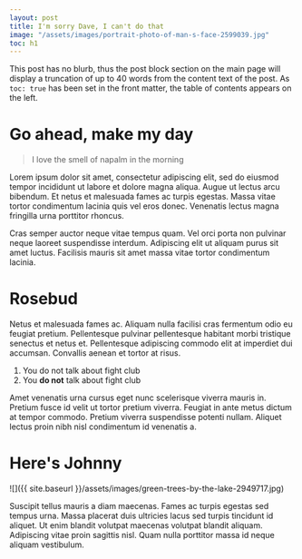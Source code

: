 ```yaml
---
layout: post
title: I'm sorry Dave, I can't do that
image: "/assets/images/portrait-photo-of-man-s-face-2599039.jpg"
toc: h1
---
```


This post has no blurb, thus the post block section on the main page will display a truncation of up to 40 words from the content text of the post. As `toc: true` has been set in the front matter, the table of contents appears on the left.

# Go ahead, make my day

> I love the smell of napalm in the morning

Lorem ipsum dolor sit amet, consectetur adipiscing elit, sed do eiusmod tempor incididunt ut labore et dolore magna aliqua. Augue ut lectus arcu bibendum. Et netus et malesuada fames ac turpis egestas. Massa vitae tortor condimentum lacinia quis vel eros donec. Venenatis lectus magna fringilla urna porttitor rhoncus.

Cras semper auctor neque vitae tempus quam. Vel orci porta non pulvinar neque laoreet suspendisse interdum. Adipiscing elit ut aliquam purus sit amet luctus. Facilisis mauris sit amet massa vitae tortor condimentum lacinia.

# Rosebud

Netus et malesuada fames ac. Aliquam nulla facilisi cras fermentum odio eu feugiat pretium. Pellentesque pulvinar pellentesque habitant morbi tristique senectus et netus et. Pellentesque adipiscing commodo elit at imperdiet dui accumsan. Convallis aenean et tortor at risus.

1. You do not talk about fight club
2. You **do not** talk about fight club

Amet venenatis urna cursus eget nunc scelerisque viverra mauris in. Pretium fusce id velit ut tortor pretium viverra. Feugiat in ante metus dictum at tempor commodo. Pretium viverra suspendisse potenti nullam. Aliquet lectus proin nibh nisl condimentum id venenatis a.

# Here's Johnny

![]({{ site.baseurl }}/assets/images/green-trees-by-the-lake-2949717.jpg)

Suscipit tellus mauris a diam maecenas. Fames ac turpis egestas sed tempus urna. Massa placerat duis ultricies lacus sed turpis tincidunt id aliquet. Ut enim blandit volutpat maecenas volutpat blandit aliquam. Adipiscing vitae proin sagittis nisl. Quam nulla porttitor massa id neque aliquam vestibulum.
